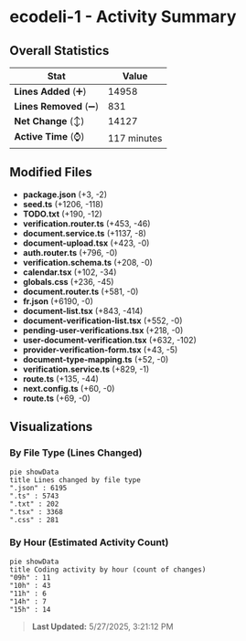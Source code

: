 # ecodeli-1 - Activity Summary 

## Overall Statistics

| Stat                   | Value                                                             |
| ---------------------- | ----------------------------------------------------------------- |
| **Lines Added** (➕)   | 14958                                          |
| **Lines Removed** (➖) | 831                                        |
| **Net Change** (↕)    | 14127                |
| **Active Time** (⌚)   | 117 minutes |


## Modified Files
- **package.json** (+3, -2)
- **seed.ts** (+1206, -118)
- **TODO.txt** (+190, -12)
- **verification.router.ts** (+453, -46)
- **document.service.ts** (+1137, -8)
- **document-upload.tsx** (+423, -0)
- **auth.router.ts** (+796, -0)
- **verification.schema.ts** (+208, -0)
- **calendar.tsx** (+102, -34)
- **globals.css** (+236, -45)
- **document.router.ts** (+581, -0)
- **fr.json** (+6190, -0)
- **document-list.tsx** (+843, -414)
- **document-verification-list.tsx** (+552, -0)
- **pending-user-verifications.tsx** (+218, -0)
- **user-document-verification.tsx** (+632, -102)
- **provider-verification-form.tsx** (+43, -5)
- **document-type-mapping.ts** (+52, -0)
- **verification.service.ts** (+829, -1)
- **route.ts** (+135, -44)
- **next.config.ts** (+60, -0)
- **route.ts** (+69, -0)

## Visualizations

### By File Type (Lines Changed)

```mermaid
pie showData
title Lines changed by file type
".json" : 6195
".ts" : 5743
".txt" : 202
".tsx" : 3368
".css" : 281
```

### By Hour (Estimated Activity Count)

```mermaid
pie showData
title Coding activity by hour (count of changes)
"09h" : 11
"10h" : 43
"11h" : 6
"14h" : 7
"15h" : 14
```


> **Last Updated:** 5/27/2025, 3:21:12 PM